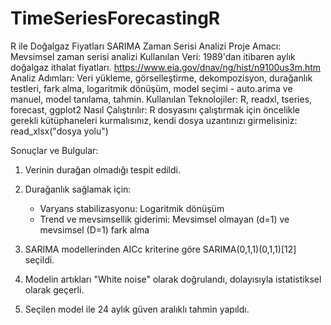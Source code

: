 # TimeSeriesForecastingR
R ile Doğalgaz Fiyatları SARIMA Zaman Serisi Analizi
Proje Amacı: Mevsimsel zaman serisi analizi
Kullanılan Veri: 1989'dan itibaren aylık doğalgaz ithalat fiyatları. https://www.eia.gov/dnav/ng/hist/n9100us3m.htm
Analiz Adımları: Veri yükleme, görselleştirme, dekompozisyon, durağanlık testleri, fark alma, logaritmik dönüşüm, model seçimi - auto.arima ve manuel, model tanılama, tahmin.
Kullanılan Teknolojiler: R, readxl, tseries, forecast, ggplot2
Nasıl Çalıştırılır: R dosyasını çalıştırmak için öncelikle gerekli kütüphaneleri kurmalısınız, kendi dosya uzantınızı girmelisiniz: read_xlsx("dosya yolu")

Sonuçlar ve Bulgular: 

1. Verinin durağan olmadığı tespit edildi.

2. Durağanlık sağlamak için:
   - Varyans stabilizasyonu: Logaritmik dönüşüm
   - Trend ve mevsimsellik giderimi: Mevsimsel olmayan (d=1) ve mevsimsel (D=1) fark alma

3. SARIMA modellerinden AICc kriterine göre SARIMA(0,1,1)(0,1,1)[12] seçildi.

4. Modelin artıkları "White noise" olarak doğrulandı, dolayısıyla istatistiksel olarak geçerli.

5. Seçilen model ile 24 aylık güven aralıklı tahmin yapıldı.
